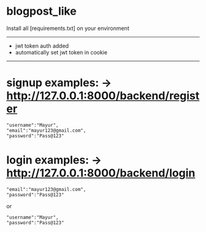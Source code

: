 # blogpost_like

Install all [requirements.txt] on your environment

-------------------------------------------------------------------------------
- jwt token auth added
- automatically set jwt token in cookie

-------------------------------------------------------------------------------
# signup examples:        -> http://127.0.0.1:8000/backend/register
    "username":"Mayur",
    "email":"mayur123@gmail.com",
    "password":"Pass@123"

# login examples:          -> http://127.0.0.1:8000/backend/login
    "email":"mayur123@gmail.com",
    "password":"Pass@123"
   or
   
    "username":"Mayur",
    "password":"Pass@123" 
